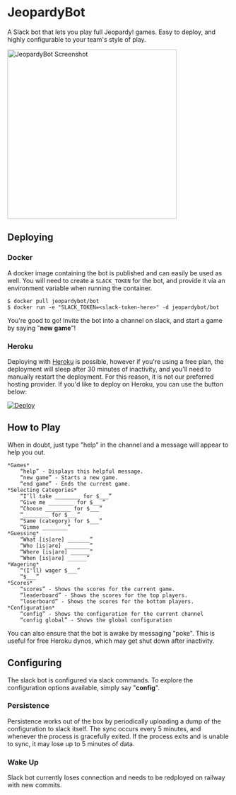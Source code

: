 # JeopardyBot

A Slack bot that lets you play full Jeopardy! games. Easy to deploy, and highly configurable to your team's style of play.

<img width="383" alt="JeopardyBot Screenshot" src="https://cloud.githubusercontent.com/assets/498479/12258733/9edc2464-b8c5-11e5-8703-3187ced93f15.png">

## Deploying

### Docker

A docker image containing the bot is published and can easily be used as well. You will need to create a `SLACK_TOKEN` for the bot, and provide it via an environment variable when running the container.

```
$ docker pull jeopardybot/bot
$ docker run -e "SLACK_TOKEN=<slack-token-here>" -d jeopardybot/bot
```

You're good to go! Invite the bot into a channel on slack, and start a game by saying "**new game**"!

### Heroku

Deploying with [Heroku](https://heroku.com) is possible, however if you're using a free plan, the deployment will sleep after 30 minutes of inactivity, and you'll need to manually restart the deployment. For this reason, it is not our preferred hosting provider. If you'd like to deploy on Heroku, you can use the button below:

[![Deploy](https://www.herokucdn.com/deploy/button.svg)](https://heroku.com/deploy?template=https://github.com/kesne/jeopardy-bot)

## How to Play

When in doubt, just type "help" in the channel and a message will appear to help you out.

```
*Games*
    “help” - Displays this helpful message.
    “new game” - Starts a new game.
    “end game” - Ends the current game.
*Selecting Categories*
    “I’ll take ________ for $___”
    “Give me ________ for $___”
    “Choose ________ for $___”
    “________ for $___”
    “Same (category) for $___”
    “Gimme ________”
*Guessing*
    “What [is|are] _______”
    “Who [is|are] ________”
    “Where [is|are] ______”
    “When [is|are] ______”
*Wagering*
    “(I'll) wager $___”
    “$___”
*Scores*
    “scores” - Shows the scores for the current game.
    “leaderboard” - Shows the scores for the top players.
    “loserboard” - Shows the scores for the bottom players.
*Configuration*
    “config” - Shows the configuration for the current channel
    “config global” - Shows the global configuration
 ```

You can also ensure that the bot is awake by messaging "poke". This is useful for free Heroku dynos, which may get shut down after inactivity.

## Configuring

The slack bot is configured via slack commands. To explore the configuration options available, simply say "**config**".

### Persistence

Persistence works out of the box by periodically uploading a dump of the configuration to slack itself. The sync occurs every 5 minutes, and whenever the process is gracefully exited. If the process exits and is unable to sync, it may lose up to 5 minutes of data.

### Wake Up

Slack bot currently loses connection and needs to be redployed on railway with new commits. 
